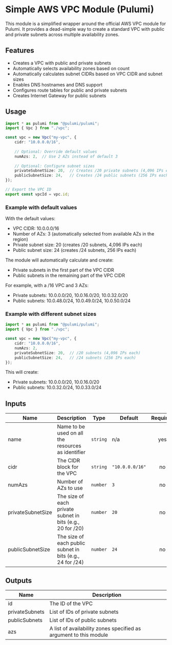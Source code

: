 # Simple AWS VPC Module (Pulumi)

This module is a simplified wrapper around the official AWS VPC module for Pulumi. It provides a dead-simple way to create a standard VPC with public and private subnets across multiple availability zones.

## Features

- Creates a VPC with public and private subnets
- Automatically selects availability zones based on count
- Automatically calculates subnet CIDRs based on VPC CIDR and subnet sizes
- Enables DNS hostnames and DNS support
- Configures route tables for public and private subnets
- Creates Internet Gateway for public subnets

## Usage

```typescript
import * as pulumi from "@pulumi/pulumi";
import { Vpc } from "./vpc";

const vpc = new Vpc("my-vpc", {
    cidr: "10.0.0.0/16",
    
    // Optional: Override default values
    numAzs: 2,  // Use 2 AZs instead of default 3
    
    // Optional: Configure subnet sizes
    privateSubnetSize: 20,  // Creates /20 private subnets (4,096 IPs each)
    publicSubnetSize: 24,   // Creates /24 public subnets (256 IPs each)
});

// Export the VPC ID
export const vpcId = vpc.id;
```

### Example with default values

With the default values:
- VPC CIDR: 10.0.0.0/16
- Number of AZs: 3 (automatically selected from available AZs in the region)
- Private subnet size: 20 (creates /20 subnets, 4,096 IPs each)
- Public subnet size: 24 (creates /24 subnets, 256 IPs each)

The module will automatically calculate and create:
- Private subnets in the first part of the VPC CIDR
- Public subnets in the remaining part of the VPC CIDR

For example, with a /16 VPC and 3 AZs:
- Private subnets: 10.0.0.0/20, 10.0.16.0/20, 10.0.32.0/20
- Public subnets: 10.0.48.0/24, 10.0.49.0/24, 10.0.50.0/24

### Example with different subnet sizes

```typescript
import * as pulumi from "@pulumi/pulumi";
import { Vpc } from "./vpc";

const vpc = new Vpc("my-vpc", {
    cidr: "10.0.0.0/16",
    numAzs: 2,
    privateSubnetSize: 20,  // /20 subnets (4,096 IPs each)
    publicSubnetSize: 24,   // /24 subnets (256 IPs each)
});
```

This will create:
- Private subnets: 10.0.0.0/20, 10.0.16.0/20
- Public subnets: 10.0.32.0/24, 10.0.33.0/24

## Inputs

| Name | Description | Type | Default | Required |
|------|-------------|------|---------|:--------:|
| name | Name to be used on all the resources as identifier | `string` | n/a | yes |
| cidr | The CIDR block for the VPC | `string` | `"10.0.0.0/16"` | no |
| numAzs | Number of AZs to use | `number` | `3` | no |
| privateSubnetSize | The size of each private subnet in bits (e.g., 20 for /20) | `number` | `20` | no |
| publicSubnetSize | The size of each public subnet in bits (e.g., 24 for /24) | `number` | `24` | no |

## Outputs

| Name | Description |
|------|-------------|
| id | The ID of the VPC |
| privateSubnets | List of IDs of private subnets |
| publicSubnets | List of IDs of public subnets |
| azs | A list of availability zones specified as argument to this module | 